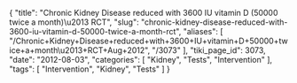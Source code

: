 {
    "title": "Chronic Kidney Disease reduced with 3600 IU vitamin D (50000 twice a month)\u2013 RCT",
    "slug": "chronic-kidney-disease-reduced-with-3600-iu-vitamin-d-50000-twice-a-month-rct",
    "aliases": [
        "/Chronic+Kidney+Disease+reduced+with+3600+IU+vitamin+D+50000+twice+a+month\u2013+RCT+Aug+2012",
        "/3073"
    ],
    "tiki_page_id": 3073,
    "date": "2012-08-03",
    "categories": [
        "Kidney",
        "Tests",
        "Intervention"
    ],
    "tags": [
        "Intervention",
        "Kidney",
        "Tests"
    ]
}